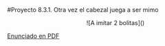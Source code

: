 #Proyecto 8.3.1. Otra vez el cabezal juega a ser mimo

 
<center>
![A imitar 2 bolitas]()
</center>


[Enunciado en PDF][PDF]

[PDF]: https://raw.githubusercontent.com/gobstones/proyectos-jr/master/Proyectos/Cap.8/8.3.1.Otra%20vez%20el%20cabezal%20juega%20a%20ser%20mimo/Recursos/description.pdf "Enunciado de 'Otra vez el cabezal juega a ser mimo' en PDF"
